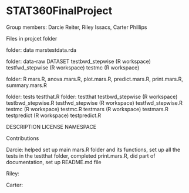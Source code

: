 # STAT360FinalProject
Group members: Darcie Reiter, Riley Issacs, Carter Phillips 

Files in projcet folder

folder: data
marstestdata.rda

folder: data-raw
DATASET
testbwd_stepwise (R workspace)
testfwd_stepwise (R workspace)
testmc (R workspace)

folder: R
mars.R, anova.mars.R, plot.mars.R, predict.mars.R, print.mars.R, summary.mars.R

folder: tests
testthat.R 
folder: testthat
  testbwd_stepwise (R workspace)
  testbwd_stepwise.R
  testfwd_stepwise (R workspace)
  testfwd_stepwise.R
  testmc (R workspace)
  testmc.R
  testmars (R workspace) 
  testmars.R
  testpredict (R workspace)
  testpredict.R

DESCRIPTION 
LICENSE
NAMESPACE

Contributions

Darcie: helped set up main mars.R folder and its functions, set up all the tests in the testthat folder, completed print.mars.R, did part of documentation, 
set up README.md file

Riley:

Carter: 
